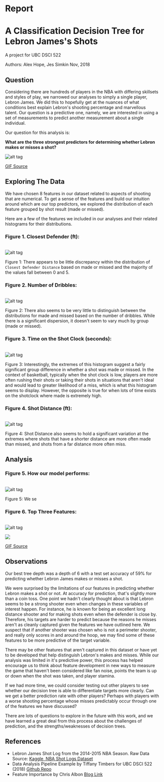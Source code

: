 Report
================

A Classification Decision Tree for Lebron James's Shots
=======================================================

A project for UBC DSCI 522

Authors: Alex Hope, Jes Simkin Nov, 2018

Question
--------

Considering there are hundreds of players in the NBA with differing skillsets and styles of play, we narrowed our analyses to simply a single player, Lebron James. We did this to hopefully get at the nuances of what conditions best explain Lebron's shooting percentage and marvellous talent. Our question is a predictive one, namely, we are interested in using a set of measurements to predict another measurement about a single individual.

Our question for this analysis is:

**What are the three strongest predictors for determining whether Lebron makes or misses a shot?**

![alt tag](https://media.giphy.com/media/l0MYwdebx8o0XI56E/giphy-tumblr.gif)

[GIF Source](https://media.giphy.com/media/l0MYwdebx8o0XI56E/giphy-tumblr.gif)

Exploring The Data
------------------

We have chosen 8 features in our dataset related to aspects of shooting that are numerical. To get a sense of the features and build our intuition around which are our top predictors, we explored the distribution of each feature grouped by shot result (made or missed).

Here are a few of the features we included in our analyses and their related histograms for their distributions.

### Figure 1. Closest Defender (ft):

<br> ![alt tag](../results/figs/EDA_CLOSE_DEF_DIST_lebron_james.png)

Figure 1: There appears to be little discrepancy within the distribution of `Closest Defender Distance` based on made or missed and the majority of the values fall between 0 and 5.

### Figure 2. Number of Dribbles:

<br> ![alt tag](../results/figs/EDA_DRIBBLES_lebron_james.png)

Figure 2: There also seems to be very little to distinguish between the distributions for made and missed based on the number of dribbles. While there is a significant dispersion, it doesn't seem to vary much by group (made or missed).

### Figure 3. Time on the Shot Clock (seconds):

<br> ![alt tag](../results/figs/EDA_SHOT_CLOCK_lebron_james.png)

Figure 3: Interestingly, the extremes of this histogram suggest a fairly significant group difference in whether a shot was made or missed. In the context of basketball, typically when the shot clock is low, players are more often rushing their shots or taking their shots in situations that aren't ideal and would lead to greater likelihood of a miss, which is what this histogram seems to display. However, the opposite is true for when lots of time exists on the shotclock where made is extremely high.

### Figure 4. Shot Distance (ft):

<br> ![alt tag](../results/figs/EDA_SHOT_DIST_lebron_james.png)

Figure 4: Shot Distance also seems to hold a significant variation at the extremes where shots that have a shorter distance are more often made than missed, and shots from a far distance more often miss. 

Analysis
--------

### Figure 5. How our model performs:

<br> ![alt tag](../results/figs/train-test-acc_lebron%20james.png)

Figure 5: We se

### Figure 6. Top Three Features:

<br> ![alt tag](../results/figs/best_features_lebron%20james.png)

<img src="https://media.giphy.com/media/lKafiHISf6FEtciruw/giphy.gif">

<a href="https://media.giphy.com/media/lKafiHISf6FEtciruw/giphy.gif">GIF Source</a>

Observations
------------

Our best tree depth was a depth of 6 with a test set accuracy of 59% for predicting whether Lebron James makes or misses a shot.

We were surprised by the limitations of our features in predicting whether Lebron makes a shot or not. At  accuracy for prediction, that's slightly more than a coin toss. One point we hadn't clearly thought about is that Lebron seems to be a strong shooter even when changes in these variables of interest happen. For instance, he is known for being an excellent long distance shooter and for making shots even when the defender is close by. Therefore, his targets are harder to predict because the reasons he misses aren't as cleanly captured given the features we have outlined here. We suspect that if another shooter was chosen who is not a perimeter shooter, and really only scores in and around the hoop, we may find some of these features to be more predictive of the target variable.

There may be other features that aren't captured in this dataset or have yet to be developed that help distinguish Lebron's makes and misses. While our analysis was limited in it's predictive power, this process has helped encourage us to think about feature development in new ways to measure the game that haven't been considered like fan noise, points the team is up or down when the shot was taken, and player stamina.

If we had more time, we could consider testing out other players to see whether our decision tree is able to differentiate targets more clearly. Can we get a better prediction rate with other players? Perhaps with players with a worse shooting percentage whose misses predictably occur through one of the features we have discussed?

There are lots of questions to explore in the future with this work, and we have learned a great deal from this process about the challenges of prediction, and the strengths/weaknesses of decision trees.

References
----------

-   Lebron James Shot Log from the 2014-2015 NBA Season. Raw Data Source: [Kaggle, NBA Shot Logs Dataset](https://www.kaggle.com/dansbecker/nba-shot-logs/home)
-   Data Analysis Pipeline Example by Tiffany Timbers for UBC DSCI 522 (2018) [Github Repo](https://github.com/ttimbers/data_analysis_pipeline_eg/tree/v1.1)
-   Feature Importance by Chris Albon [Blog Link](https://chrisalbon.com/machine_learning/trees_and_forests/feature_importance/)
